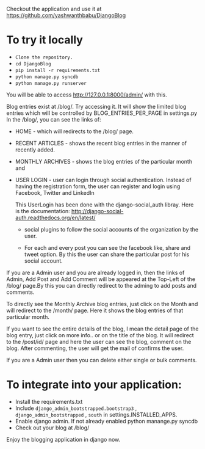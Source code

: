 Checkout the application and use it at https://github.com/yashwanthbabu/DjangoBlog

# **To try it locally**

* `Clone the repository.`
* `cd DjangoBlog`
* `pip install -r requirements.txt`
* `python manage.py syncdb`
* `python manage.py runserver`

You will be able to access http://127.0.0.1:8000/admin/ with this.

Blog entries exist at /blog/. Try accessing it. It will show the limited blog entries which will be controlled by BLOG_ENTRIES_PER_PAGE in settings.py In the /blog/, you can see the links of: 
* HOME - which will redirects to the /blog/ page.
* RECENT ARTICLES - shows the recent blog entries in the manner of recently added.
* MONTHLY ARCHIVES - shows the blog entries of the particular month and 
* USER LOGIN - user can login through social authentication. Instead of having the registration form, the user can register and login using Facebook, Twitter and LinkedIn

  This UserLogin has been done with the django-social_auth libray. Here is the documentation: http://django-social-auth.readthedocs.org/en/latest/
  
  - social plugins to follow the social accounts of the organization by the user.
  
  - For each and every post you can see the facebook like, share and tweet option. By this the user can share the particular post for his social account.

If you are a Admin user and you are already logged in, then the links of Admin, Add Post and Add Comment will be appeared at the Top-Left of the /blog/ page.By this you can directly redirect to the adming to add posts and comments.

To directly see the Monthly Archive blog entries, just click on the Month and will redirect to the /month/ page. Here it shows the blog entries of that particular month.

If you want to see the entire details of the blog, I mean the detail page of the blog entry, just click on more info.. or on the title of the blog. It will redirect to the /post/id/ page and here the user can see the blog, comment on the blog. After commenting, the user will get the mail of confirms the user. 

If you are a Admin user then you can delete either single or bulk comments.

# **To integrate into your application:**

* Install the requirements.txt
* Include `django_admin_bootstrapped.bootstrap3` , `django_admin_bootstrapped` , `south` in settings.INSTALLED_APPS.
* Enable django admin. If not already enabled python manange.py syncdb 
* Check out your blog at /blog/

Enjoy the blogging application in django now.
